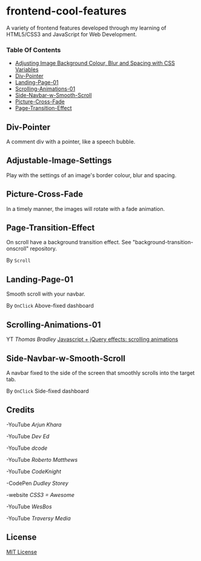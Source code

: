 # frontend-cool-features

A variety of frontend features developed through my learning of HTML5/CSS3 and JavaScript for Web Development.

### Table Of Contents

* [Adjusting Image Background Colour, Blur and Spacing with CSS Variables](#Adjustable-Image-Settings)
* [Div-Pointer](#Div-Pointer)
* [Landing-Page-01](#Landing-Page-01)
* [Scrolling-Animations-01](#Scrolling-Animations-01)
* [Side-Navbar-w-Smooth-Scroll](#Side-Navbar-w-Smooth-Scroll)
* [Picture-Cross-Fade](#Picture-Cross-Fade)
* [Page-Transition-Effect](#Page-Transition-Effect)

## Div-Pointer

A comment div with a pointer, like a speech bubble.

## Adjustable-Image-Settings

Play with the settings of an image's border colour, blur and spacing.

## Picture-Cross-Fade

In a timely manner, the images will rotate with a fade animation.

## Page-Transition-Effect

On scroll have a background transition effect. See "background-transition-onscroll" repository.

By `Scroll`

## Landing-Page-01

Smooth scroll with your navbar.

By `OnClick` Above-fixed dashboard

## Scrolling-Animations-01

YT _Thomas Bradley_ [Javascript + jQuery effects: scrolling animations](https://youtu.be/nhHqiGCG10E)

## Side-Navbar-w-Smooth-Scroll

A navbar fixed to the side of the screen that smoothly scrolls into the target tab.

By `OnClick` Side-fixed dashboard

## Credits

-YouTube _Arjun Khara_

-YouTube _Dev Ed_

-YouTube _dcode_

-YouTube _Roberto Matthews_

-YouTube _CodeKnight_

-CodePen _Dudley Storey_

-website _CSS3 = Awesome_

-YouTube _WesBos_

-YouTube _Traversy Media_

## License

[MIT License](https://github.com/UnorthodoxThing/frontend-cool-features/blob/master/License)
